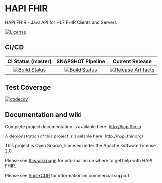 HAPI FHIR
=========

HAPI FHIR - Java API for HL7 FHIR Clients and Servers

[![License][Badge-License]][Link-License]

## CI/CD
| CI Status (master) | SNAPSHOT Pipeline | Current Release |
| :---: | :---: | :---: |
| [![Build Status][Badge-AzurePipelineMaster]][Link-AzurePipelinesMaster] | [![Build Status][Badge-AzureReleaseSnapshot]][Link-AzurePipelinesSnapshot] | [![Release Artifacts][Badge-MavenCentral]][Link-MavenCentral] |

## Test Coverage
[![codecov][Badge-CodeCov]][Link-CodeCov]

## Documentation and wiki

Complete project documentation is available here:
http://hapifhir.io

A demonstration of this project is available here:
http://hapi.fhir.org/

This project is Open Source, licensed under the Apache Software License 2.0.

Please see [this wiki page][Link-wiki] for information on where to get help with HAPI FHIR. 

Please see [Smile CDR][Link-SmileCDR] for information on commercial support.

[Link-AzurePipelines]: https://dev.azure.com/hapifhir/HAPI%20FHIR/_build
[Link-AzurePipelinesMaster]: https://dev.azure.com/hapifhir/HAPI%20FHIR/_build?definitionId=2
[Link-AzurePipelinesSnapshot]: https://dev.azure.com/hapifhir/HAPI%20FHIR/_build?definitionId=3
[Link-MavenCentral]: http://search.maven.org/#search|ga|1|ca.uhn.hapi.fhir
[Link-CodeCov]: https://codecov.io/gh/hapifhir/hapi-fhir
[Link-wiki]: https://github.com/hapifhir/hapi-fhir/wiki/Getting-Help
[Link-SmileCDR]: https://smilecdr.com
[Link-License]: https://hapifhir.io/hapi-fhir/license.html

[Badge-AzurePipelineMaster]: https://dev.azure.com/hapifhir/HAPI%20FHIR/_apis/build/status/hapifhir.hapi-fhir?branchName=refs%2Fpull%2F2319%2Fmerge
[Badge-AzureReleaseSnapshot]: https://dev.azure.com/hapifhir/HAPI%20FHIR/_apis/build/status/SNAPSHOT%20pipeline?branchName=master
[Badge-MavenCentral]: https://maven-badges.herokuapp.com/maven-central/ca.uhn.hapi.fhir/hapi-fhir-base/badge.svg
[Badge-CodeCov]: https://codecov.io/gh/hapifhir/hapi-fhir/branch/master/graph/badge.svg?token=zHfnKfQB9X
[Badge-License]: https://img.shields.io/badge/license-apache%202.0-60C060.svg


